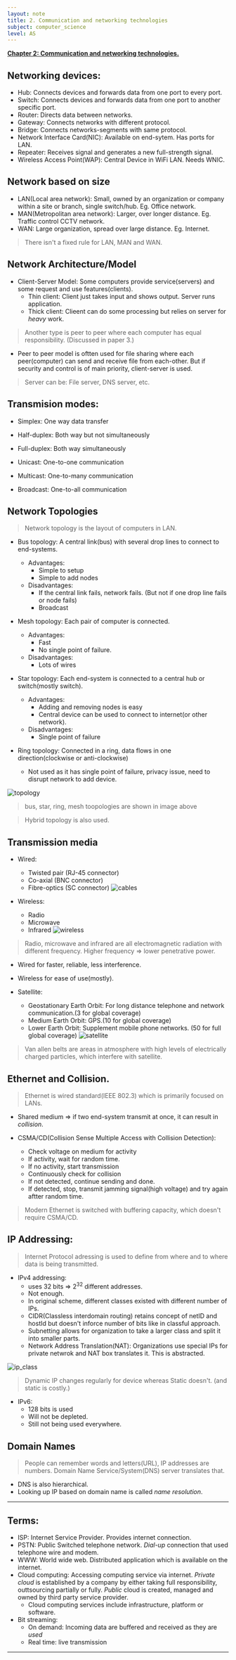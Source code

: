 ```yaml
---
layout: note
title: 2. Communication and networking technologies
subject: computer_science
level: AS
---
```

<u><b>Chapter 2: Communication and networking technologies.</b></u>

## Networking devices:

- Hub: Connects devices and forwards data from one port to every port.
- Switch: Connects devices and forwards data from one port to another specific port.
- Router: Directs data between networks.
- Gateway: Connects networks with different protocol.
- Bridge: Connects networks-segments with same protocol.
- Network Interface Card(NIC): Available on end-sytem. Has ports for LAN.
- Repeater: Receives signal and generates a new full-strength signal.
- Wireless Access Point(WAP): Central Device in WiFi LAN. Needs WNIC.

## Network based on size

- LAN(Local area network): Small, owned by an organization or company within a site or branch, single switch/hub. Eg. Office network.
- MAN(Metropolitan area network): Larger, over longer distance. Eg. Traffic control CCTV network.
- WAN: Large organization, spread over large distance. Eg. Internet.

> There isn't a fixed rule for LAN, MAN and WAN.

## Network Architecture/Model

- Client-Server Model: Some computers provide service(servers) and some request and use features(clients).
    - Thin client: Client just takes input and shows output. Server runs application.
    - Thick client: Clieent can do some processing but relies on server for *heavy* work. 

> Another type is peer to peer where each computer has equal responsibility. (Discussed in paper 3.)

- Peer to peer model is oftten used for file sharing where each peer(computer) can send and receive file from each-other. But if security and control is of main priority, client-server is used.

> Server can be: File server, DNS server, etc.

## Transmision modes:

- Simplex: One way data transfer
- Half-duplex: Both way but not simultaneously
- Full-duplex: Both way simultaneously


- Unicast: One-to-one communication
- Multicast: One-to-many communication
- Broadcast: One-to-all communication

## Network Topologies

> Network topology is the layout of computers in LAN.

- Bus topology: A central link(bus) with several drop lines to connect to end-systems.
    - Advantages:
        - Simple to setup
        - Simple to add nodes
    - Disadvantages:
        - If the central link fails, network fails. (But not if one drop line fails or node fails)
        - Broadcast

- Mesh topology: Each pair of computer is connected.
    - Advantages:
        - Fast
        - No single point of failure.
    - Disadvantages:
        - Lots of wires

- Star topology: Each end-system is connected to a central hub or switch(mostly switch).
    - Advantages:
        - Adding and removing nodes is easy
        - Central device can be used to connect to internet(or other network).
    - Disadvantages:
        - Single point of failure

- Ring topology: Connected in a ring, data flows in one direction(clockwise or anti-clockwise)
    - Not used as it has single point of failure, privacy issue, need to disrupt network to add device.

![topology](../img/topology.png)

> bus, star, ring, mesh toopologies are shown in image above

> Hybrid topology is also used.

## Transmission media

- Wired:
    - Twisted pair (RJ-45 connector)
    - Co-axial (BNC connector)
    - Fibre-optics (SC connector)
![cables](../img/cables.png)

- Wireless:
    - Radio
    - Microwave
    - Infrared
![wireless](../img/wireless.png)

> Radio, microwave and infrared are all electromagnetic radiation with different frequency. Higher frequency => lower penetrative power.

- Wired for faster, reliable, less interference.
- Wireless for ease of use(mostly).

- Satellite: 
    - Geostationary Earth Orbit: For long distance telephone and network communication.(3 for global coverage)
    - Medium Earth Orbit: GPS.(10 for global coverage)
    - Lower Earth Orbit: Supplement mobile phone networks. (50 for full global coverage) 
![satellite](../img/satellite.png)

> Van allen belts are areas in atmosphere with high levels of electrically charged particles, which interfere with satellite.

## Ethernet and Collision.

> Ethernet is wired standard(IEEE 802.3) which is primarily focused on LANs.

- Shared medium => if two end-system transmit at once, it can result in *collision*.

- CSMA/CD(Collision Sense Multiple Access with Collision Detection):
    - Check voltage on medium for activity
    - If activity, wait for random time.
    - If no activity, start transmission
    - Continuously check for collision
    - If not detected, continue sending and done.
    - If detected, stop, transmit jamming signal(high voltage) and try again aftter random time.

> Modern Ethernet is switched with buffering capacity, which doesn't require CSMA/CD.

## IP Addressing:

> Internet Protocol adressing is used to define from where and to where data is being transmitted.

- IPv4 addressing:
    - uses 32 bits => 2<sup>32</sup> different addresses.
    - Not enough.
    - In original scheme, different classes existed with different number of IPs.
    - CIDR(Classless interdomain routing) retains concept of netID and hostId but doesn't inforce number of bits like in classful approach.
    - Subnetting allows for organization to take a larger class and split it into smaller parts.
    - Network Address Translation(NAT): Organizations use special IPs for private netwrok and NAT box translates it. This is abstracted.

![ip_class](../img/ip_class.png)
> Dynamic IP changes regularly for device whereas Static doesn't. (and static is costly.)

- IPv6:
    - 128 bits is used
    - Will not be depleted.
    - Still not being used everywhere.

## Domain Names

> People can remember words and letters(URL), IP addresses are numbers. Domain Name Service/System(DNS) server translates that.

- DNS is also hierarchical.
- Looking up IP based on domain name is called *name resolution*.
---

## Terms:

- ISP: Internet Service Provider. Provides internet connection.
- PSTN: Public Switched telephone network. *Dial-up* connection that used telephone wire and modem.
- WWW: World wide web. Distributed application which is available on the internet.
- Cloud computing: Accessing computing service via internet. *Private cloud* is established by a company by either taking full responsibility, outtsourcing partially or fully. *Public* cloud is created, managed and owned by third party service provider.
    - Cloud computing services include infrastructure, platform or software.
- Bit streaming: 
    - On demand: Incoming data are buffered and received as they are *used*
    - Real time: live transmission

---